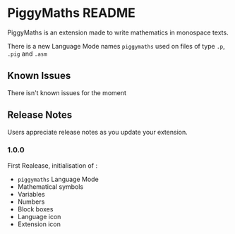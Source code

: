 # PiggyMaths README

PiggyMaths is an extension made to write mathematics in monospace texts.

There is a new Language Mode names `piggymaths` used on files of type `.p`, `.pig` and `.asm`

## Known Issues

There isn't known issues for the moment

## Release Notes

Users appreciate release notes as you update your extension.

### 1.0.0

First Realease, initialisation of :

* `piggymaths` Language Mode
* Mathematical symbols
* Variables
* Numbers
* Block boxes
* Language icon
* Extension icon
